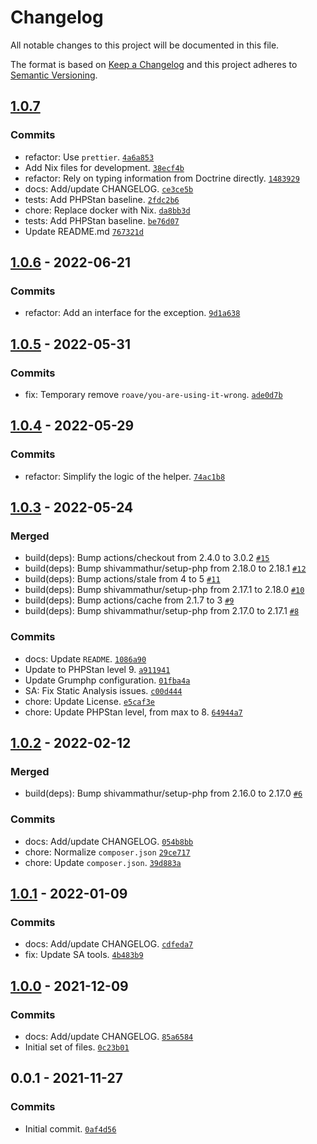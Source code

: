 # Changelog

All notable changes to this project will be documented in this file.

The format is based on [Keep a Changelog](https://keepachangelog.com/en/1.0.0/)
and this project adheres to [Semantic Versioning](https://semver.org/spec/v2.0.0.html).

## [1.0.7](https://github.com/loophp/repository-monadic-helper/compare/1.0.6...1.0.7)

### Commits

- refactor: Use `prettier`. [`4a6a853`](https://github.com/loophp/repository-monadic-helper/commit/4a6a8531ccdb060161ff923b2597a2abf189b13b)
- Add Nix files for development. [`38ecf4b`](https://github.com/loophp/repository-monadic-helper/commit/38ecf4b91becc1640a0f6ffc146c899b2d19e15c)
- refactor: Rely on typing information from Doctrine directly. [`1483929`](https://github.com/loophp/repository-monadic-helper/commit/14839296756b67a5e1a1bb7493ae9ad38a7ea709)
- docs: Add/update CHANGELOG. [`ce3ce5b`](https://github.com/loophp/repository-monadic-helper/commit/ce3ce5bca9cbc2fad6010bcca2f928654e9eba91)
- tests: Add PHPStan baseline. [`2fdc2b6`](https://github.com/loophp/repository-monadic-helper/commit/2fdc2b642713326556799949f54a032bc1b4612d)
- chore: Replace docker with Nix. [`da8bb3d`](https://github.com/loophp/repository-monadic-helper/commit/da8bb3de6e9e900b471534b37fc1f77a442f60a0)
- tests: Add PHPStan baseline. [`be76d07`](https://github.com/loophp/repository-monadic-helper/commit/be76d07c8a847f969b5918fd3f1274bfa494029a)
- Update README.md [`767321d`](https://github.com/loophp/repository-monadic-helper/commit/767321d6b4988a056676f8734ebf9389f7fd685d)

## [1.0.6](https://github.com/loophp/repository-monadic-helper/compare/1.0.5...1.0.6) - 2022-06-21

### Commits

- refactor: Add an interface for the exception. [`9d1a638`](https://github.com/loophp/repository-monadic-helper/commit/9d1a638b092755971ba235d443e877dfee9e3da5)

## [1.0.5](https://github.com/loophp/repository-monadic-helper/compare/1.0.4...1.0.5) - 2022-05-31

### Commits

- fix: Temporary remove `roave/you-are-using-it-wrong`. [`ade0d7b`](https://github.com/loophp/repository-monadic-helper/commit/ade0d7bf533df514c15e5dea4d02349ebd82d237)

## [1.0.4](https://github.com/loophp/repository-monadic-helper/compare/1.0.3...1.0.4) - 2022-05-29

### Commits

- refactor: Simplify the logic of the helper. [`74ac1b8`](https://github.com/loophp/repository-monadic-helper/commit/74ac1b8e87550ef4a2679c10912cb8cde128c75b)

## [1.0.3](https://github.com/loophp/repository-monadic-helper/compare/1.0.2...1.0.3) - 2022-05-24

### Merged

- build(deps): Bump actions/checkout from 2.4.0 to 3.0.2 [`#15`](https://github.com/loophp/repository-monadic-helper/pull/15)
- build(deps): Bump shivammathur/setup-php from 2.18.0 to 2.18.1 [`#12`](https://github.com/loophp/repository-monadic-helper/pull/12)
- build(deps): Bump actions/stale from 4 to 5 [`#11`](https://github.com/loophp/repository-monadic-helper/pull/11)
- build(deps): Bump shivammathur/setup-php from 2.17.1 to 2.18.0 [`#10`](https://github.com/loophp/repository-monadic-helper/pull/10)
- build(deps): Bump actions/cache from 2.1.7 to 3 [`#9`](https://github.com/loophp/repository-monadic-helper/pull/9)
- build(deps): Bump shivammathur/setup-php from 2.17.0 to 2.17.1 [`#8`](https://github.com/loophp/repository-monadic-helper/pull/8)

### Commits

- docs: Update `README`. [`1086a90`](https://github.com/loophp/repository-monadic-helper/commit/1086a90dc0282474b3041d68be6867a5e96052b8)
- Update to PHPStan level 9. [`a911941`](https://github.com/loophp/repository-monadic-helper/commit/a9119418b3adb1f4d5b1073494dc08ccc458531e)
- Update Grumphp configuration. [`01fba4a`](https://github.com/loophp/repository-monadic-helper/commit/01fba4aec4000401bb4061193cd0bca0a307f14f)
- SA: Fix Static Analysis issues. [`c00d444`](https://github.com/loophp/repository-monadic-helper/commit/c00d444c35c0010e02b9a3532adb8ee51a36f97e)
- chore: Update License. [`e5caf3e`](https://github.com/loophp/repository-monadic-helper/commit/e5caf3e976d140a3846cf375c13ba193a1974794)
- chore: Update PHPStan level, from max to 8. [`64944a7`](https://github.com/loophp/repository-monadic-helper/commit/64944a7426ed6e9e641cd9715c641f8805787eaf)

## [1.0.2](https://github.com/loophp/repository-monadic-helper/compare/1.0.1...1.0.2) - 2022-02-12

### Merged

- build(deps): Bump shivammathur/setup-php from 2.16.0 to 2.17.0 [`#6`](https://github.com/loophp/repository-monadic-helper/pull/6)

### Commits

- docs: Add/update CHANGELOG. [`054b8bb`](https://github.com/loophp/repository-monadic-helper/commit/054b8bbe97005fbf228d95e2312389b907472e91)
- chore: Normalize `composer.json` [`29ce717`](https://github.com/loophp/repository-monadic-helper/commit/29ce717b5d09ca17acaaf8358f6b4fe23ba56998)
- chore: Update `composer.json`. [`39d883a`](https://github.com/loophp/repository-monadic-helper/commit/39d883add21aa0e197cd38de5461157d9663a597)

## [1.0.1](https://github.com/loophp/repository-monadic-helper/compare/1.0.0...1.0.1) - 2022-01-09

### Commits

- docs: Add/update CHANGELOG. [`cdfeda7`](https://github.com/loophp/repository-monadic-helper/commit/cdfeda73a822ea8fc58f24571130cb317c0cc3b0)
- fix: Update SA tools. [`4b483b9`](https://github.com/loophp/repository-monadic-helper/commit/4b483b955e635eb3b13cd870c601b1cf94510a68)

## [1.0.0](https://github.com/loophp/repository-monadic-helper/compare/0.0.1...1.0.0) - 2021-12-09

### Commits

- docs: Add/update CHANGELOG. [`85a6584`](https://github.com/loophp/repository-monadic-helper/commit/85a65847341edff0121eb03ec01a0fddbaa5bf5c)
- Initial set of files. [`0c23b01`](https://github.com/loophp/repository-monadic-helper/commit/0c23b01e7e1de5df3e0e1d2e74f9745a9d4e28ef)

## 0.0.1 - 2021-11-27

### Commits

- Initial commit. [`0af4d56`](https://github.com/loophp/repository-monadic-helper/commit/0af4d56d4bd7ab9cd5bd747b12981795ed127ff4)
